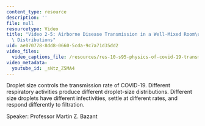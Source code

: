 ```yaml
---
content_type: resource
description: ''
file: null
resourcetype: Video
title: "Video 2-5: Airborne Disease Transmission in a Well-Mixed Room\u2014Drop-Size\
  \ Distributions"
uid: ae070778-8dd8-0660-5cda-9c7a71d35dd2
video_files:
  video_captions_file: /resources/res-10-s95-physics-of-covid-19-transmission-fall-2020/lecture-videos/video-2-5-airborne-disease-transmission-in-a-well-mixed-room2014drop-size-distributions/sNtzZ5MA4.vtt
video_metadata:
  youtube_id: _sNtz_Z5MA4
---
```


Droplet size controls the transmission rate of COVID-19. Different respiratory activities produce different droplet-size distributions. Different size droplets have different infectivities, settle at different rates, and respond differently to filtration.

Speaker: Professor Martin Z. Bazant